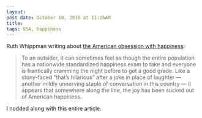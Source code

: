 ```yaml
---
layout:
post date: October 10, 2016 at 11:26AM
title:
tags: USA, happiness
---
```


Ruth Whippman writing about [the American obsession with happiness](http://www.vox.com/first-person/2016/10/4/13093380/happiness-america-ruth-whippman):

> To an outsider, it can sometimes feel as though the entire population has a nationwide standardized happiness exam to take and everyone is frantically cramming the night before to get a good grade. Like a stony-faced “that’s hilarious” after a joke in place of laughter — another mildly unnerving staple of conversation in this country — it appears that somewhere along the line, the joy has been sucked out of American happiness.

I nodded along with this entire article.
